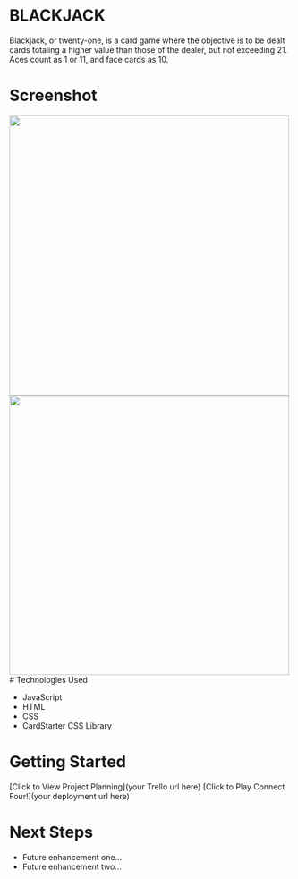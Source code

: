 # BLACKJACK

Blackjack, or twenty-one, is a card game where the objective is to be dealt cards totaling a higher value than those of the dealer, but not exceeding 21. Aces count as 1 or 11, and face cards as 10. 

# Screenshot

<img src="https://i.imgur.com/SfLYCDZ.png" height= 500px>
<img src="https://i.imgur.com/PPYOkId.png" height= 500px>
<style>
  .img {
    display: inline-block;
  }
</style>
# Technologies Used

- JavaScript
- HTML
- CSS
- CardStarter CSS Library

# Getting Started

[Click to View Project Planning](your Trello url here)
[Click to Play Connect Four!](your deployment url here)

# Next Steps

- Future enhancement one...
- Future enhancement two... 